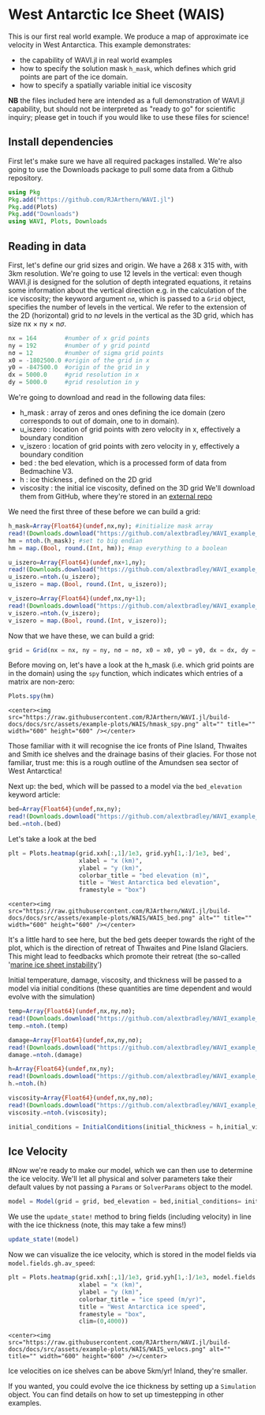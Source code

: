 # West Antarctic Ice Sheet (WAIS)

This is our first real world example. We produce a map of approximate ice velocity in West Antarctica. This example demonstrates:
   * the capability of WAVI.jl in real world examples
   * how to specify the solution mask `h_mask`, which defines which grid points are part of the ice domain.
   * how to specify a spatially variable initial ice viscosity

**NB** the files included here are intended as a full demonstration of WAVI.jl capability, but should not be interpreted as "ready to go" for scientific inquiry; please get in touch if you would like to use these files for science!

## Install dependencies

First let's make sure we have all required packages installed. We're also going to use the Downloads package to pull some data from a Github repository.

```julia
using Pkg
Pkg.add("https://github.com/RJArthern/WAVI.jl")
Pkg.add(Plots)
Pkg.add("Downloads")
using WAVI, Plots, Downloads
```

## Reading in data
First, let's define our grid sizes and origin. We have a 268 x 315 with, with 3km resolution. We're going to use 12 levels in the vertical: even though WAVI.jl is designed for the solution of depth integrated equations, it retains some information about the vertical direction e.g. in the calculation of the ice viscosity; the keyword argument `nσ`, which is passed to a `Grid` object, specifies the number of levels in the vertical. We refer to the extension of the 2D (horizontal) grid to n$\sigma$ levels in the vertical as the 3D grid, which has size nx $\times$ ny $\times$ n$\sigma$.

```julia
nx = 164        #number of x grid points
ny = 192        #number of y grid pointd
nσ = 12         #number of sigma grid points
x0 = -1802500.0 #origin of the grid in x
y0 = -847500.0  #origin of the grid in y
dx = 5000.0     #grid resolution in x
dy = 5000.0     #grid resolution in y
```

We're going to download and read in the following data files:
   * h_mask     : array of zeros and ones defining the ice domain (zero corresponds to out of domain, one to in domain).
   * u_iszero   : location of grid points with zero velocity in x, effectively a boundary condition
   * v_iszero   : location of grid points with zero velocity in y, effectively a boundary condition
   * bed        : the bed elevation, which is a processed form of data from Bedmachine V3.
   * h          : ice thickness , defined on the 2D grid
   * viscosity  : the initial ice viscosity, defined on the 3D grid 
We'll download them from GitHub, where they're stored in an [external repo](https://github.com/alextbradley/WAVI_example_data)

We need the first three of these before we can build a grid:
```julia
h_mask=Array{Float64}(undef,nx,ny); #initialize mask array
read!(Downloads.download("https://github.com/alextbradley/WAVI_example_data/raw/main/WAIS/Inverse_5km_h_mask_clip_BedmachineV3.bin"),h_mask); #download the file and populate the h_mask array (can ignore the filename)
hm = ntoh.(h_mask); #set to big endian
hm = map.(Bool, round.(Int, hm)); #map everything to a boolean

u_iszero=Array{Float64}(undef,nx+1,ny);
read!(Downloads.download("https://github.com/alextbradley/WAVI_example_data/raw/main/WAIS/Inverse_5km_uiszero_clip_BedmachineV3.bin"),u_iszero);
u_iszero.=ntoh.(u_iszero);
u_iszero = map.(Bool, round.(Int, u_iszero));

v_iszero=Array{Float64}(undef,nx,ny+1);
read!(Downloads.download("https://github.com/alextbradley/WAVI_example_data/raw/main/WAIS/Inverse_5km_viszero_clip_BedmachineV3.bin"),v_iszero);
v_iszero.=ntoh.(v_iszero);
v_iszero = map.(Bool, round.(Int, v_iszero));
```

Now that we have these, we can build a grid:
```julia
grid = Grid(nx = nx, ny = ny, nσ = nσ, x0 = x0, y0 = y0, dx = dx, dy = dy, h_mask = hm, u_iszero = u_iszero, v_iszero = v_iszero)
```

Before moving on, let's have a look at the h_mask (i.e. which grid points are in the domain) using the `spy` function, which indicates which entries of a matrix are non-zero:

```julia
Plots.spy(hm)
```
```@raw html
<center><img src="https://raw.githubusercontent.com/RJArthern/WAVI.jl/build-docs/docs/src/assets/example-plots/WAIS/hmask_spy.png" alt="" title="" width="600" height="600" /></center>
```

Those familiar with it will recognise the ice fronts of Pine Island, Thwaites and Smith ice shelves and the drainage basins of their glacies. For those not familiar, trust me: this is a rough outline of the Amundsen sea sector of West Antarctica! 

Next up: the bed, which will be passed to a model via the `bed_elevation` keyword article:
```julia
bed=Array{Float64}(undef,nx,ny);
read!(Downloads.download("https://github.com/alextbradley/WAVI_example_data/raw/main/WAIS/Inverse_5km_bed_clip_noNan_BedmachineV3.bin"),bed);
bed.=ntoh.(bed)
```

Let's take a look at the bed
```julia
plt = Plots.heatmap(grid.xxh[:,1]/1e3, grid.yyh[1,:]/1e3, bed', 
                    xlabel = "x (km)", 
                    ylabel = "y (km)",
                    colorbar_title = "bed elevation (m)",
                    title = "West Antarctica bed elevation",
                    framestyle = "box")
```
```@raw html
<center><img src="https://raw.githubusercontent.com/RJArthern/WAVI.jl/build-docs/docs/src/assets/example-plots/WAIS/WAIS_bed.png" alt="" title="" width="600" height="600" /></center>
```
It's a little hard to see here, but the bed gets deeper towards the right of the plot, which is the direction of retreat of Thwaites and Pine Island Glaciers. This might lead to feedbacks which promote their retreat (the so-called '[marine ice sheet instability](https://www.antarcticglaciers.org/antarctica-2/west-antarctic-ice-sheet-2/marine-ice-sheets/)')

Initial temperature, damage, viscosity, and thickness will be passed to a model via initial conditions (these quantities are time dependent and would evolve with the simulation)
 
```julia
temp=Array{Float64}(undef,nx,ny,nσ);
read!(Downloads.download("https://github.com/alextbradley/WAVI_example_data/raw/main/WAIS/Inverse_5km_3Dtemp_clip_noNan_BedmachineV3.bin"),temp)
temp.=ntoh.(temp)

damage=Array{Float64}(undef,nx,ny,nσ);
read!(Downloads.download("https://github.com/alextbradley/WAVI_example_data/raw/main/WAIS/Inverse_5km_damage3D_clip_noNan_BedmachineV3.bin"),damage)
damage.=ntoh.(damage)

h=Array{Float64}(undef,nx,ny);
read!(Downloads.download("https://github.com/alextbradley/WAVI_example_data/raw/main/WAIS/Inverse_5km_thickness_clip_noNan_BedmachineV3.bin"),h);
h.=ntoh.(h)

viscosity=Array{Float64}(undef,nx,ny,nσ);
read!(Downloads.download("https://github.com/alextbradley/WAVI_example_data/raw/main/WAIS/Inverse_5km_viscosity3D_clip_noNan_BedmachineV3.bin"),viscosity)
viscosity.=ntoh.(viscosity);

initial_conditions = InitialConditions(initial_thickness = h,initial_viscosity = viscosity,initial_temperature = temp,initial_damage = damage)
```

## Ice Velocity
#Now we're ready to make our model, which we can then use to determine the ice velocity. We'll let all physical and solver parameters take their default values by not passing a `Params` or `SolverParams` object to the model.
```julia
model = Model(grid = grid, bed_elevation = bed,initial_conditions= initial_conditions)
```

We use the `update_state!` method to bring fields (including velocity) in line with the ice thickness (note, this may take a few mins!)
```julia
update_state!(model)
```

Now we can visualize the ice velocity, which is stored in the model fields via `model.fields.gh.av_speed`:
```julia
plt = Plots.heatmap(grid.xxh[:,1]/1e3, grid.yyh[1,:]/1e3, model.fields.gh.av_speed', 
                    xlabel = "x (km)", 
                    ylabel = "y (km)",
                    colorbar_title = "ice speed (m/yr)",
                    title = "West Antarctica ice speed",
                    framestyle = "box",
                    clim=(0,4000))
```
```@raw html
<center><img src="https://raw.githubusercontent.com/RJArthern/WAVI.jl/build-docs/docs/src/assets/example-plots/WAIS/WAIS_velocs.png" alt="" title="" width="600" height="600" /></center>
```
Ice velocities on ice shelves can be above 5km/yr! Inland, they're smaller.

If you wanted, you could evolve the ice thickness by setting up a `Simulation` object. You can find details on how to set up timestepping in other examples.
